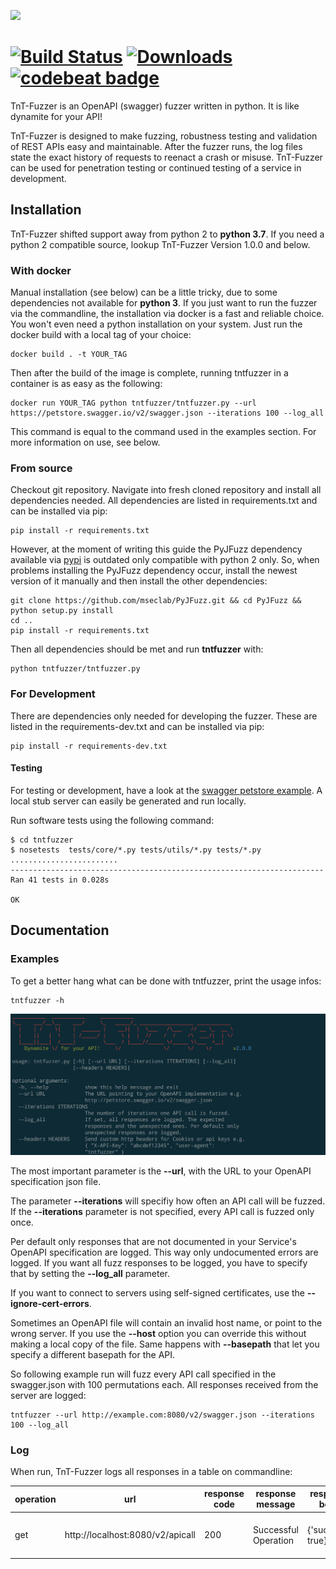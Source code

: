 
![](docs/images/logo.jpg)

[![Build Status](https://travis-ci.com/Teebytes/TnT-Fuzzer.svg?branch=master)](https://travis-ci.com/Teebytes/TnT-Fuzzer) [![Downloads](https://pepy.tech/badge/tntfuzzer/month)](https://pepy.tech/project/tntfuzzer) [![codebeat badge](https://codebeat.co/badges/baec008b-eaf2-451f-b2ff-758c0c8551f0)](https://codebeat.co/projects/github-com-teebytes-tnt-fuzzer-master)
============
TnT-Fuzzer is an OpenAPI (swagger) fuzzer written in python. It is like dynamite for your API!

TnT-Fuzzer is designed to make fuzzing, robustness testing and validation of REST APIs easy and maintainable. After the fuzzer runs, the log files state the exact history of requests to reenact a crash or misuse. TnT-Fuzzer can be used
for penetration testing or continued testing of a service in development.

## Installation
TnT-Fuzzer shifted support away from python 2 to  **python 3.7**. If you
need a python 2 compatible source, lookup TnT-Fuzzer Version 1.0.0 and below.

### With docker
Manual installation (see below) can be a little tricky, due to some dependencies not available for **python 3**. If you just want to 
run the fuzzer via the commandline, the installation via docker is a fast and reliable choice. You won't even need a python installation on your system. Just run the docker build with a local tag of your choice:

```
docker build . -t YOUR_TAG
```

Then after the build of the image is complete, running tntfuzzer in a container is as easy as the following:

```
docker run YOUR_TAG python tntfuzzer/tntfuzzer.py --url https://petstore.swagger.io/v2/swagger.json --iterations 100 --log_all
```

This command is equal to the command used in the examples section. For more information on use, see below.

### From source
Checkout git repository. Navigate into fresh cloned repository and install
all dependencies needed. All dependencies are listed in requirements.txt
and can be installed via pip:

```
pip install -r requirements.txt
```

However, at the moment of writing this guide the PyJFuzz dependency available
via [pypi](https://pypi.org/) is outdated only compatible with python 2 only. So,
when problems installing the PyJFuzz dependency occur, install the newest version
of it manually and then install the other dependencies:

```
git clone https://github.com/mseclab/PyJFuzz.git && cd PyJFuzz && python setup.py install
cd ..
pip install -r requirements.txt
```

Then all dependencies should be met and run **tntfuzzer** with:

```
python tntfuzzer/tntfuzzer.py
```

### For Development
There are dependencies only needed for developing the fuzzer. These are listed
in the requirements-dev.txt and can be installed via pip:

```
pip install -r requirements-dev.txt
```

#### Testing

For testing or development, have a look at the [swagger petstore example](http://petstore.swagger.io/). A local stub
server can easily be generated and run locally.

Run software tests using the following command:

```
$ cd tntfuzzer
$ nosetests  tests/core/*.py tests/utils/*.py tests/*.py
........................
----------------------------------------------------------------------
Ran 41 tests in 0.028s

OK
```

## Documentation

### Examples

To get a better hang what can be done with tntfuzzer, print the usage infos:

```
tntfuzzer -h
```

![](docs/images/usage.png)

The most important parameter is the **--url**, with the URL to your OpenAPI specification json file.

The parameter **--iterations** will specifiy how often an API call will be fuzzed. If
the **--iterations** parameter is not specified, every API call is fuzzed only once.

Per default only responses that are not documented in your Service's OpenAPI specification are logged. This way only
undocumented errors are logged. If you want all fuzz responses to be logged, you have to specify that by
setting the **--log_all** parameter.

If you want to connect to servers using self-signed certificates, use the **--ignore-cert-errors**.

Sometimes an OpenAPI file will contain an invalid host name, or point to the wrong server. If you use the **--host**
option you can override this without making a local copy of the file. Same happens with **--basepath** that let you
specify a different basepath for the API. 

So following example run will fuzz every API call specified in the swagger.json with 100 permutations each. All
responses received from the server are logged:

```
tntfuzzer --url http://example.com:8080/v2/swagger.json --iterations 100 --log_all
```

### Log

When run, TnT-Fuzzer logs all responses in a table on commandline:

| operation | url | response code | response message | response body | curl command |
|---|---|---|---|---|---|
| get       | http://localhost:8080/v2/apicall | 200 | Successful Operation | {'success': true} | ```curl -XGET -H "Content-type: application/json" -d '{'foo': bar}' 'http://localhost:8080/v2/apicall'``` |
